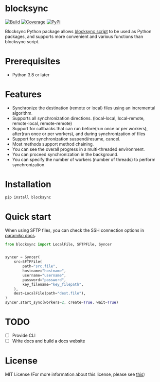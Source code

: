 # blocksync

[![Build](https://travis-ci.com/ehdgua01/blocksync.svg?branch=master)](https://travis-ci.com/ehdgua01/blocksync.svg?branch=master)
[![Coverage](https://codecov.io/gh/ehdgua01/blocksync/branch/master/graph/badge.svg)](https://codecov.io/gh/ehdgua01/blocksync/branch/master/graph/badge.svg)
[![PyPi](https://badge.fury.io/py/blocksync.svg)](https://badge.fury.io/py/blocksync.svg)

Blocksync Python package allows [blocksync script](https://github.com/theraser/blocksync) to be used as Python packages,
and supports more convenient and various functions than blocksync script.

# Prerequisites

- Python 3.8 or later

# Features

- Synchronize the destination (remote or local) files using an incremental algorithm.
- Supports all synchronization directions. (local-local, local-remote, remote-local, remote-remote)
- Support for callbacks that can run before(run once or per workers), after(run once or per workers), and during synchronization of files
- Support for synchronization suspend/resume, cancel.
- Most methods support method chaining.
- You can see the overall progress in a multi-threaded environment.
- You can proceed synchronization in the background.
- You can specify the number of workers (number of threads) to perform synchronization.

# Installation

```bash
pip install blocksync
```

# Quick start

When using SFTP files, you can check the SSH connection options in [paramiko docs](http://docs.paramiko.org/en/stable/api/client.html#paramiko.client.SSHClient).

```python
from blocksync import LocalFile, SFTPFile, Syncer


syncer = Syncer(
    src=SFTPFile(
        path="src.file",
        hostname="hostname",
        username="username",
        password="password",
        key_filename="key_filepath",
    ),
    dest=LocalFile(path="dest.file"),
)
syncer.start_sync(workers=2, create=True, wait=True)
```


# TODO
- [ ] Provide CLI
- [ ] Write docs and build a docs website

# License
MIT License (For more information about this license, please see [this](https://en.wikipedia.org/wiki/MIT_License))
